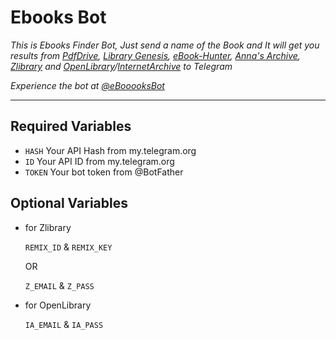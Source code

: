 # Ebooks Bot

*This is Ebooks Finder Bot, Just send a name of the Book and It will get you results from [PdfDrive](https://pdfdrive.com), [Library Genesis](https://libgen.li/), [eBook-Hunter](https://ebook-hunter.org/), [Anna's Archive](https://annas-archive.org/), [Zlibrary](http://z-lib.org/) and [OpenLibrary](https://openlibrary.org)/[InternetArchive](https://archive.org/) to Telegram*

*Experience the bot at [@eBooooksBot](https://t.me/ebooooksbot)*

---

## Required Variables

- `HASH` Your API Hash from my.telegram.org
- `ID` Your API ID from my.telegram.org
- `TOKEN` Your bot token from @BotFather

## Optional Variables

* for Zlibrary

    `REMIX_ID` & `REMIX_KEY` 
    
    OR
    
    `Z_EMAIL` & `Z_PASS`

* for OpenLibrary

    `IA_EMAIL` & `IA_PASS`
